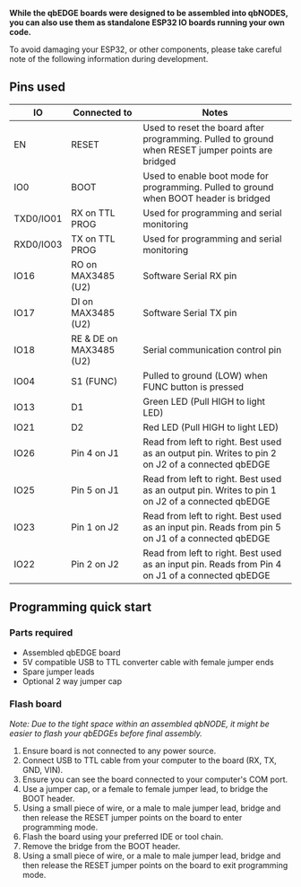 **While the qbEDGE boards were designed to be assembled into qbNODES, you can also use them as standalone ESP32 IO boards running your own code.**

To avoid damaging your ESP32, or other components, please take careful note of the following information during development.

## Pins used
IO | Connected to | Notes
------------ | ------------- | -------------
EN | RESET | Used to reset the board after programming. Pulled to ground when RESET jumper points are bridged
IO0 | BOOT | Used to enable boot mode for programming. Pulled to ground when BOOT header is bridged
TXD0/IO01 | RX on TTL PROG | Used for programming and serial monitoring
RXD0/IO03 | TX on TTL PROG | Used for programming and serial monitoring
IO16 | RO on MAX3485 (U2) | Software Serial RX pin
IO17 | DI on MAX3485 (U2) | Software Serial TX pin
IO18 | RE & DE on MAX3485 (U2) | Serial communication control pin
IO04 | S1 (FUNC) | Pulled to ground (LOW) when FUNC button is pressed
IO13 | D1 | Green LED (Pull HIGH to light LED)
IO21 | D2 | Red LED (Pull HIGH to light LED)
IO26 | Pin 4 on J1 | Read from left to right. Best used as an output pin. Writes to pin 2 on J2 of a connected qbEDGE
IO25 | Pin 5 on J1 | Read from left to right. Best used as an output pin. Writes to pin 1 on J2 of a connected qbEDGE
IO23 | Pin 1 on J2 | Read from left to right. Best used as an input pin. Reads from pin 5 on J1 of a connected qbEDGE
IO22 | Pin 2 on J2 | Read from left to right. Best used as an input pin. Reads from Pin 4 on J1 of a connected qbEDGE

## Programming quick start

### Parts required
- Assembled qbEDGE board
- 5V compatible USB to TTL converter cable with female jumper ends
- Spare jumper leads
- Optional 2 way jumper cap

### Flash board
*Note: Due to the tight space within an assembled qbNODE, it might be easier to flash your qbEDGEs before final assembly.*

1. Ensure board is not connected to any power source.
2. Connect USB to TTL cable from your computer to the board (RX, TX, GND, VIN).
3. Ensure you can see the board connected to your computer's COM port.
4. Use a jumper cap, or a female to female jumper lead, to bridge the BOOT header.
5. Using a small piece of wire, or a male to male jumper lead, bridge and then release the RESET jumper points on the board to enter programming mode.
6. Flash the board using your preferred IDE or tool chain.
7. Remove the bridge from the BOOT header.
8. Using a small piece of wire, or a male to male jumper lead, bridge and then release the RESET jumper points on the board to exit programming mode.
